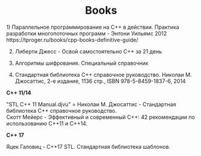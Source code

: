 <h1 align="center">Books</h1>
1)  Параллельное программирование на С++ в действии. Практика разработки многопоточных программ - Энтони Уильямс 2012
</br>https://tproger.ru/books/cpp-books-definitive-guide/

2)  Либерти Джесс - Освой самостоятельно С++ за 21 день

3)  Алгоритмы шифрования. Специальный справочник

4) Стандартная библиотека C++ справочное руководство. Николаи М. Джосаттис, 2-е издание, 1136 стр., ISBN 978-5-8459-1837-6, 2014


__C++ 11/14__

  "STL C++ 11 Manual.djvu" = Николаи М. Джосаттис - Стандартная библиотека C++ справочное руководство.
  </br>Скотт Мейерс - Эффективный и современный С++: 42 рекомендации по использованию C++11 и C++14.

__C++ 17__

  Яцек Галовиц - С++17 STL. Стандартная библиотека шаблонов.
